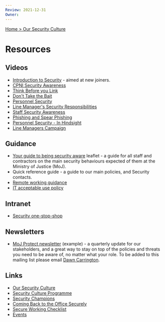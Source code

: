 ```yaml
---
Review: 2021-12-31
Owner:
---
```


[Home > Our Security Culture](security-culture-overview.md)

# Resources

## Videos

- [Introduction to Security](https://www.youtube.com/watch?v=qEaShCoMo_4) - aimed at new joiners.
- [CPNI Security Awareness](https://youtu.be/2sh4BIaF6gg)
- [Think Before you Link](https://www.youtube.com/watch?v=E1F82y_EDTY)
- [Don't Take the Bait](https://www.youtube.com/watch?v=ygON2B9-xTw)
- [Personnel Security](https://www.youtube.com/watch?v=7h4kn46EcO4)
- [Line Manager's Security Responsibilities](https://www.youtube.com/watch?v=YlrHXXWwFlg&t=14s)
- [Staff Security Awareness](https://youtu.be/2sh4BIaF6gg)
- [Phishing and Spear Phishing](https://www.youtube.com/watch?v=ygON2B9-xTw)
- [Personnel Security - In Hindsight](https://www.youtube.com/watch?v=7h4kn46EcO4)
- [Line Managers Campaign](https://www.youtube.com/watch?v=YlrHXXWwFlg&amp;t=14s)

## Guidance

- [Your guide to being security aware](your-guide-to-being-security-aware.pdf) leaflet - a guide for all staff and contractors on the main security behaviours expected of them at the Ministry of Justice (MoJ).
- Quick reference guide - a guide to our main policies, and Security contacts.
- [Remote working guidance](https://intranet.justice.gov.uk/guidance/security/emergencies/coronavirus-guidance/security/)
- [IT acceptable use policy](https://intranet.justice.gov.uk/guidance/security/it-computer-security/equipment/equipment-management/user-access/it-acceptable-use-policy/)

## Intranet

- [Security one-stop-shop](https://intranet.justice.gov.uk/guidance/security/)

## Newsletters

- [MoJ Protect newsletter](MoJ%20Protect.pdf) (example) - a quarterly update for our stakeholders, and a great way to stay on top of the policies and threats you need to be aware of, no matter what your role. To be added to this mailing list please email [Dawn Carrington](mailto:dawn.carrington@justice.gov.uk).

## Links

- [Our Security Culture](security-culture-overview.md)
- [Security Culture Programme](security-culture-programme.md)
- [Security Champions](security-champions.md)
- [Coming Back to the Office Securely](coming-back-to-the-office-securely.md)
- [Secure Working Checklist](secure-working-checklist.md)
- [Events](events.md)
